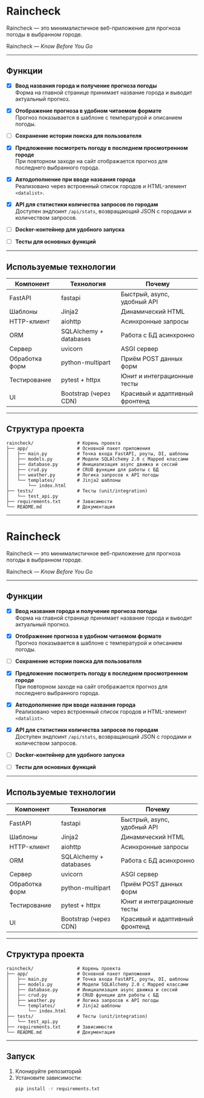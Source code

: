 # Raincheck  
Raincheck — это минималистичное веб-приложение для прогноза погоды в выбранном городе.

Raincheck — *Know Before You Go*

---

## Функции

- [x] **Ввод названия города и получение прогноза погоды**  
  Форма на главной странице принимает название города и выводит актуальный прогноз.

- [x] **Отображение прогноза в удобном читаемом формате**  
  Прогноз показывается в шаблоне с температурой и описанием погоды.

- [ ] **Сохранение истории поиска для пользователя**  

- [x] **Предложение посмотреть погоду в последнем просмотренном городе**  
  При повторном заходе на сайт отображается прогноз для последнего выбранного города.

- [x] **Автодополнение при вводе названия города**  
  Реализовано через встроенный список городов и HTML-элемент `<datalist>`. 


- [x] **API для статистики количества запросов по городам**  
  Доступен эндпоинт `/api/stats`, возвращающий JSON с городами и количеством запросов.

- [ ] **Docker-контейнер для удобного запуска**  

- [ ] **Тесты для основных функций**  

---

## Используемые технологии

| Компонент       | Технология             | Почему                          |
|-----------------|------------------------|---------------------------------|
| FastAPI         | fastapi                | Быстрый, async, удобный API     |
| Шаблоны         | Jinja2                 | Динамический HTML               |
| HTTP-клиент     | aiohttp                | Асинхронные запросы             |
| ORM             | SQLAlchemy + databases | Работа с БД асинхронно          |
| Сервер          | uvicorn                | ASGI сервер                     |
| Обработка форм  | python-multipart       | Приём POST данных форм          |
| Тестирование    | pytest + httpx         | Юнит и интеграционные тесты     |
| UI              | Bootstrap (через CDN)  | Красивый и адаптивный фронтенд  |

---

## Структура проекта

```plaintext
raincheck/                # Корень проекта
├── app/                  # Основной пакет приложения
│   ├── main.py           # Точка входа FastAPI, роуты, DI, шаблоны
│   ├── models.py         # Модели SQLAlchemy 2.0 с Mapped классами
│   ├── database.py       # Инициализация async движка и сессий
│   ├── crud.py           # CRUD функции для работы с БД
│   ├── weather.py        # Логика запросов к API погоды
│   └── templates/        # Jinja2 шаблоны
│       └── index.html
├── tests/                # Тесты (unit/integration)
│   └── test_api.py
├── requirements.txt      # Зависимости
└── README.md             # Документация
```

---
# Raincheck  
Raincheck — это минималистичное веб-приложение для прогноза погоды в выбранном городе.

Raincheck — *Know Before You Go*

---

## Функции

- [x] **Ввод названия города и получение прогноза погоды**  
  Форма на главной странице принимает название города и выводит актуальный прогноз.

- [x] **Отображение прогноза в удобном читаемом формате**  
  Прогноз показывается в шаблоне с температурой и описанием погоды.

- [ ] **Сохранение истории поиска для пользователя**  

- [x] **Предложение посмотреть погоду в последнем просмотренном городе**  
  При повторном заходе на сайт отображается прогноз для последнего выбранного города.

- [x] **Автодополнение при вводе названия города**  
  Реализовано через встроенный список городов и HTML-элемент `<datalist>`. 


- [x] **API для статистики количества запросов по городам**  
  Доступен эндпоинт `/api/stats`, возвращающий JSON с городами и количеством запросов.

- [ ] **Docker-контейнер для удобного запуска**  

- [ ] **Тесты для основных функций**  

---

## Используемые технологии

| Компонент       | Технология             | Почему                          |
|-----------------|------------------------|---------------------------------|
| FastAPI         | fastapi                | Быстрый, async, удобный API     |
| Шаблоны         | Jinja2                 | Динамический HTML               |
| HTTP-клиент     | aiohttp                | Асинхронные запросы             |
| ORM             | SQLAlchemy + databases | Работа с БД асинхронно          |
| Сервер          | uvicorn                | ASGI сервер                     |
| Обработка форм  | python-multipart       | Приём POST данных форм          |
| Тестирование    | pytest + httpx         | Юнит и интеграционные тесты     |
| UI              | Bootstrap (через CDN)  | Красивый и адаптивный фронтенд  |

---

## Структура проекта

```plaintext
raincheck/                # Корень проекта
├── app/                  # Основной пакет приложения
│   ├── main.py           # Точка входа FastAPI, роуты, DI, шаблоны
│   ├── models.py         # Модели SQLAlchemy 2.0 с Mapped классами
│   ├── database.py       # Инициализация async движка и сессий
│   ├── crud.py           # CRUD функции для работы с БД
│   ├── weather.py        # Логика запросов к API погоды
│   └── templates/        # Jinja2 шаблоны
│       └── index.html
├── tests/                # Тесты (unit/integration)
│   └── test_api.py
├── requirements.txt      # Зависимости
└── README.md             # Документация
```

---

## Запуск

1. Клонируйте репозиторий  
2. Установите зависимости:  
   ```bash
   pip install -r requirements.txt
